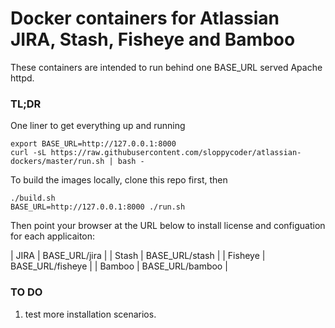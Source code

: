 # Docker containers for Atlassian JIRA, Stash, Fisheye and Bamboo

These containers are intended to run behind one BASE_URL served Apache httpd.


### TL;DR

One liner to get everything up and running

```
export BASE_URL=http://127.0.0.1:8000 
curl -sL https://raw.githubusercontent.com/sloppycoder/atlassian-dockers/master/run.sh | bash -
```


To build the images locally, clone this repo first, then  

``` 
./build.sh 
BASE_URL=http://127.0.0.1:8000 ./run.sh 

``` 

Then point your browser at the URL below to  install license and configuation for each applicaiton:

| JIRA      | BASE_URL/jira     |
| Stash     | BASE_URL/stash    |
| Fisheye   | BASE_URL/fisheye  |
| Bamboo    | BASE_URL/bamboo   |


### TO DO
1. test more installation scenarios.
